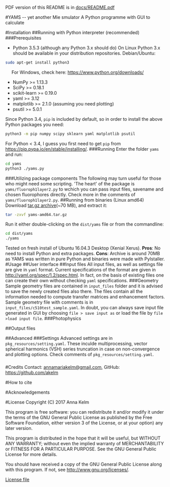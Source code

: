 PDF version of this README is in [docs/README.pdf](docs/README.pdf)

#YAMS -- yet another Mie smulator
A Python programme with GUI to calculate

#Installation
##Running with Python interpreter (recommended)
###Prerequisites
* Python 3.5.3 (although any Python 3.x should do)
On Linux Python 3.x should be available in your distribution repositories. Debian/Ubuntu:
```bash
sudo apt-get install python3
```
&nbsp;&nbsp;&nbsp;&nbsp;&nbsp;For Windows, check here: https://www.python.org/downloads/

* NumPy >= 1.13.3
* SciPy >= 0.18.1
* scikit-learn >= 0.19.0
* yaml >= 3.12
* matplotlib >= 2.1.0 (assuming you need plotting)
* psutil >= 5.0.1

Since Python 3.4, ```pip``` is included by default, so in order to install the above Python packages you need:
```bash
python3 -m pip numpy scipy sklearn yaml matplotlib psutil
```
For Python &lt; 3.4, I guess you first need to get ```pip``` from https://pip.pypa.io/en/stable/installing/.
###Running
Enter the folder ```yams``` and run:
```bash
cd yams
python3 ./yams.py
```
###Utilizing package components
The following may turn useful for those who might need some scripting. 'The heart' of the package is ```yams/fluoroph1layer2.py``` to wchich you can pass input files, savename and chosen fluorophores directly. Check more in the comments of  ```yams/fluoroph1layer2.py```.
##Running from binaries (Linux amd64)
Download [tar.gz archive](dist/yams-amd64.tar.gz)(~70 MB), and extract it:
```bash
tar -zxvf yams-amd64.tar.gz
```
Run it either double-clicking on the ```dist/yams``` file or from the commandline:
```bash
cd dist/yams
./yams
```
Tested on fresh install of Ubuntu 16.04.3 Desktop (Xenial Xerus).
**Pros**: No need to install Python and extra packages.
**Cons**: Archive is around 70MB as YAMS was written in pure Python and binaries were made with PyIstaller.
#Usage
##User interface
##Input files
All input files, as well as settings file are give in ```yaml``` format. Current specifications of the format are given in http://yaml.org/spec/1.2/spec.html. In fact, on the basis of existing files one can create their own without checking ```yaml``` specifications.
###Geometry
Sample geometry files are contained in ```input_files``` folder and it is advised to save the newly created files also there. The files contain all the information needed to compute transfer matrices and enhancement factors. Sample geometry file with comments is in ```input_files/c510test_sample.yaml```. In doubt, you can always save input file generated in GUI by choosing ```file > save input as``` or load the file by ```file >load input file```.
###Photophysics

##Output files

##Advanced
###Settings
Advanced settings are in ```pkg_resources/setting.yaml```. These inculde multiprocessing, vector spherical harmonics (VSH) series truncation in case on non-convergence and plotting options. Check comments of ```pkg_resources/setting.yaml```.
###
#Credits
Contact: annamariakelm@gmail.com, GitHub: https://github.com/akelm

#How to cite

#Acknowledgements

#License
Copyright (C) 2017 Anna Kelm

This program is free software: you can redistribute it and/or modify it under the terms of the GNU General Public License as published by the Free Software Foundation, either version 3 of the License, or at your option) any later version.

This program is distributed in the hope that it will be useful, but WITHOUT ANY WARRANTY; without even the implied warranty of MERCHANTABILITY or FITNESS FOR A PARTICULAR PURPOSE.  See the GNU General Public License for more details.

You should have received a copy of the GNU General Public License along with this program.  If not, see <http://www.gnu.org/licenses/>.

[License file](LICENCSE)
